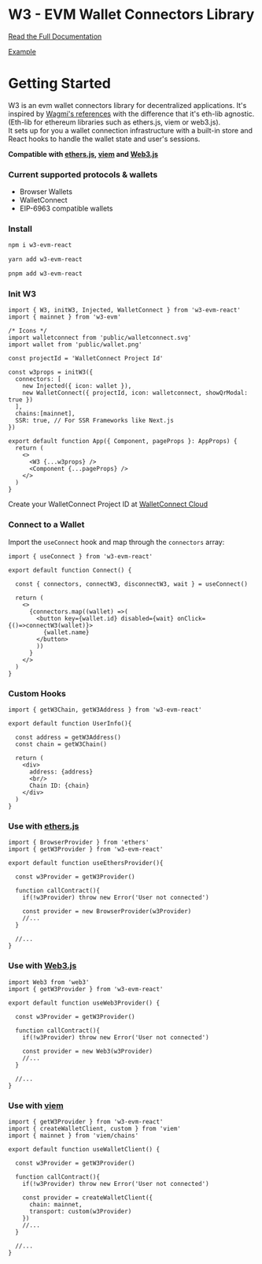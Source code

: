 # W3 - EVM Wallet Connectors Library

<a href="https://w3evm.dev/" target="_blank">Read the Full Documentation</a>

<a href="https://test.w3evm.dev/" target="_blank">Example</a>

# Getting Started

W3 is an evm wallet connectors library for decentralized applications. It's inspired by <a href="https://github.com/wagmi-dev/references" target="_blank">Wagmi's references</a> with the difference that it's eth-lib agnostic. (Eth-lib for ethereum libraries such as ethers.js, viem or web3.js).<br/>
It sets up for you a wallet connection infrastructure with a built-in store and React hooks to handle the wallet state and user's sessions.

**Compatible with <a href="https://docs.ethers.org/v6/" target="_blank">ethers.js</a>, <a href="https://viem.sh/" target="_blank">viem</a> and <a href="https://docs.web3js.org/" target="_blank">Web3.js</a>**

### Current supported protocols & wallets
- Browser Wallets
- WalletConnect
- EIP-6963 compatible wallets

### Install

```bash
npm i w3-evm-react
```
```bash
yarn add w3-evm-react
```
```bash
pnpm add w3-evm-react
```

### Init W3

```tsx
import { W3, initW3, Injected, WalletConnect } from 'w3-evm-react'
import { mainnet } from 'w3-evm'

/* Icons */
import walletconnect from 'public/walletconnect.svg'
import wallet from 'public/wallet.png'

const projectId = 'WalletConnect Project Id'

const w3props = initW3({
  connectors: [
    new Injected({ icon: wallet }), 
    new WalletConnect({ projectId, icon: walletconnect, showQrModal: true })
  ],
  chains:[mainnet],
  SSR: true, // For SSR Frameworks like Next.js
})

export default function App({ Component, pageProps }: AppProps) {
  return (
    <>
      <W3 {...w3props} />
      <Component {...pageProps} />
    </>
  )
}
```

Create your WalletConnect Project ID at <a href='https://cloud.walletconnect.com/sign-in' target='_blank' >WalletConnect Cloud</a>

### Connect to a Wallet

Import the `useConnect` hook and map through the `connectors` array:
```tsx
import { useConnect } from 'w3-evm-react'

export default function Connect() {

  const { connectors, connectW3, disconnectW3, wait } = useConnect()
  
  return (
    <>
      {connectors.map((wallet) =>(
        <button key={wallet.id} disabled={wait} onClick={()=>connectW3(wallet)}>
          {wallet.name}
        </button>
        ))
      }
    </>
  )
}
```

### Custom Hooks

```tsx
import { getW3Chain, getW3Address } from 'w3-evm-react'

export default function UserInfo(){
  
  const address = getW3Address()
  const chain = getW3Chain()
  
  return (
    <div>
      address: {address}
      <br/>
      Chain ID: {chain}
    </div>
  )
}
```

### Use with <a href="https://docs.ethers.org/v6/" target="_blank">ethers.js</a>
```tsx
import { BrowserProvider } from 'ethers'
import { getW3Provider } from 'w3-evm-react'

export default function useEthersProvider(){

  const w3Provider = getW3Provider()

  function callContract(){
    if(!w3Provider) throw new Error('User not connected')

    const provider = new BrowserProvider(w3Provider)
    //...
  }

  //...
}
```

### Use with <a href="https://docs.web3js.org/" target="_blank">Web3.js</a>
```tsx
import Web3 from 'web3'
import { getW3Provider } from 'w3-evm-react'

export default function useWeb3Provider() {

  const w3Provider = getW3Provider()

  function callContract(){
    if(!w3Provider) throw new Error('User not connected')

    const provider = new Web3(w3Provider)
    //...
  }

  //...
}
```

### Use with <a href="https://viem.sh/" target="_blank">viem</a>
```tsx
import { getW3Provider } from 'w3-evm-react'
import { createWalletClient, custom } from 'viem'
import { mainnet } from 'viem/chains'

export default function useWalletClient() {

  const w3Provider = getW3Provider()

  function callContract(){
    if(!w3Provider) throw new Error('User not connected')

    const provider = createWalletClient({
      chain: mainnet,
      transport: custom(w3Provider)
    })
    //...
  }

  //...
}
```